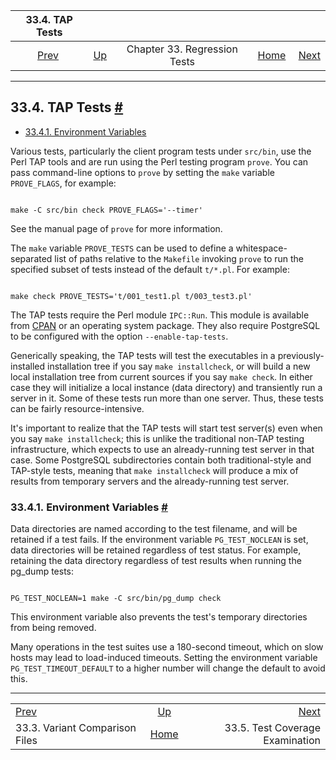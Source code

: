 <!--?xml version="1.0" encoding="UTF-8" standalone="no"?-->

|                         33.4. TAP Tests                        |                                                   |                              |                                                       |                                                                  |
| :------------------------------------------------------------: | :------------------------------------------------ | :--------------------------: | ----------------------------------------------------: | ---------------------------------------------------------------: |
| [Prev](regress-variant.html "33.3. Variant Comparison Files")  | [Up](regress.html "Chapter 33. Regression Tests") | Chapter 33. Regression Tests | [Home](index.html "PostgreSQL 17devel Documentation") |  [Next](regress-coverage.html "33.5. Test Coverage Examination") |

***

## 33.4. TAP Tests [#](#REGRESS-TAP)

*   [33.4.1. Environment Variables](regress-tap.html#REGRESS-TAP-VARS)

Various tests, particularly the client program tests under `src/bin`, use the Perl TAP tools and are run using the Perl testing program `prove`. You can pass command-line options to `prove` by setting the `make` variable `PROVE_FLAGS`, for example:

```

make -C src/bin check PROVE_FLAGS='--timer'
```

See the manual page of `prove` for more information.

The `make` variable `PROVE_TESTS` can be used to define a whitespace-separated list of paths relative to the `Makefile` invoking `prove` to run the specified subset of tests instead of the default `t/*.pl`. For example:

```

make check PROVE_TESTS='t/001_test1.pl t/003_test3.pl'
```

The TAP tests require the Perl module `IPC::Run`. This module is available from [CPAN](https://metacpan.org/dist/IPC-Run) or an operating system package. They also require PostgreSQL to be configured with the option `--enable-tap-tests`.

Generically speaking, the TAP tests will test the executables in a previously-installed installation tree if you say `make installcheck`, or will build a new local installation tree from current sources if you say `make check`. In either case they will initialize a local instance (data directory) and transiently run a server in it. Some of these tests run more than one server. Thus, these tests can be fairly resource-intensive.

It's important to realize that the TAP tests will start test server(s) even when you say `make installcheck`; this is unlike the traditional non-TAP testing infrastructure, which expects to use an already-running test server in that case. Some PostgreSQL subdirectories contain both traditional-style and TAP-style tests, meaning that `make installcheck` will produce a mix of results from temporary servers and the already-running test server.

### 33.4.1. Environment Variables [#](#REGRESS-TAP-VARS)

Data directories are named according to the test filename, and will be retained if a test fails. If the environment variable `PG_TEST_NOCLEAN` is set, data directories will be retained regardless of test status. For example, retaining the data directory regardless of test results when running the pg\_dump tests:

```

PG_TEST_NOCLEAN=1 make -C src/bin/pg_dump check
```

This environment variable also prevents the test's temporary directories from being removed.

Many operations in the test suites use a 180-second timeout, which on slow hosts may lead to load-induced timeouts. Setting the environment variable `PG_TEST_TIMEOUT_DEFAULT` to a higher number will change the default to avoid this.

***

|                                                                |                                                       |                                                                  |
| :------------------------------------------------------------- | :---------------------------------------------------: | ---------------------------------------------------------------: |
| [Prev](regress-variant.html "33.3. Variant Comparison Files")  |   [Up](regress.html "Chapter 33. Regression Tests")   |  [Next](regress-coverage.html "33.5. Test Coverage Examination") |
| 33.3. Variant Comparison Files                                 | [Home](index.html "PostgreSQL 17devel Documentation") |                                  33.5. Test Coverage Examination |
